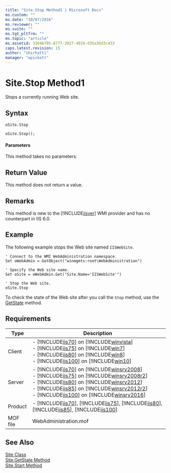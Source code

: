 ```yaml
---
title: "Site.Stop Method1 | Microsoft Docs"
ms.custom: ""
ms.date: "10/07/2016"
ms.reviewer: ""
ms.suite: ""
ms.tgt_pltfrm: ""
ms.topic: "article"
ms.assetid: 3364b705-8777-3927-4016-d35a36d3c433
caps.latest.revision: 15
author: "shirhatti"
manager: "wpickett"
---
```

# Site.Stop Method1
Stops a currently running Web site.  
  
## Syntax  
  
```vbs  
oSite.Stop  
```  
  
```jscript#  
oSite.Stop();  
```  
  
#### Parameters  
 This method takes no parameters.  
  
## Return Value  
 This method does not return a value.  
  
## Remarks  
 This method is new to the [!INCLUDE[iisver](../wmi-provider/includes/iisver-md.md)] WMI provider and has no counterpart in IIS 6.0.  
  
## Example  
 The following example stops the Web site named `IISWebSite`.  
  
```  
' Connect to the WMI WebAdministration namespace.  
Set oWebAdmin = GetObject("winmgmts:root\WebAdministration")  
  
' Specify the Web site name.  
Set oSite = oWebAdmin.Get("Site.Name='IISWebSite'")  
  
' Stop the Web site.  
oSite.Stop  
```  
  
 To check the state of the Web site after you call the `Stop` method, use the [GetState](../wmi-provider/site-getstate-method1.md) method.  
  
## Requirements  
  
|Type|Description|  
|----------|-----------------|  
|Client|-   [!INCLUDE[iis70](../wmi-provider/includes/iis70-md.md)] on [!INCLUDE[winvista](../wmi-provider/includes/winvista-md.md)]<br />-   [!INCLUDE[iis75](../wmi-provider/includes/iis75-md.md)] on [!INCLUDE[win7](../wmi-provider/includes/win7-md.md)]<br />-   [!INCLUDE[iis80](../wmi-provider/includes/iis80-md.md)] on [!INCLUDE[win8](../wmi-provider/includes/win8-md.md)]<br />-   [!INCLUDE[iis100](../wmi-provider/includes/iis100-md.md)] on [!INCLUDE[win10](../wmi-provider/includes/win10-md.md)]|  
|Server|-   [!INCLUDE[iis70](../wmi-provider/includes/iis70-md.md)] on [!INCLUDE[winsrv2008](../wmi-provider/includes/winsrv2008-md.md)]<br />-   [!INCLUDE[iis75](../wmi-provider/includes/iis75-md.md)] on [!INCLUDE[winsrv2008r2](../wmi-provider/includes/winsrv2008r2-md.md)]<br />-   [!INCLUDE[iis80](../wmi-provider/includes/iis80-md.md)] on [!INCLUDE[winsrv2012](../wmi-provider/includes/winsrv2012-md.md)]<br />-   [!INCLUDE[iis85](../wmi-provider/includes/iis85-md.md)] on [!INCLUDE[winsrv2012r2](../wmi-provider/includes/winsrv2012r2-md.md)]<br />-   [!INCLUDE[iis100](../wmi-provider/includes/iis100-md.md)] on [!INCLUDE[winsrv2016](../wmi-provider/includes/winsrv2016-md.md)]|  
|Product|-   [!INCLUDE[iis70](../wmi-provider/includes/iis70-md.md)], [!INCLUDE[iis75](../wmi-provider/includes/iis75-md.md)], [!INCLUDE[iis80](../wmi-provider/includes/iis80-md.md)], [!INCLUDE[iis85](../wmi-provider/includes/iis85-md.md)], [!INCLUDE[iis100](../wmi-provider/includes/iis100-md.md)]|  
|MOF file|WebAdministration.mof|  
  
## See Also  
 [Site Class](../wmi-provider/site-class1.md)   
 [Site.GetState Method](../wmi-provider/site-getstate-method1.md)   
 [Site.Start Method](../wmi-provider/site-start-method1.md)